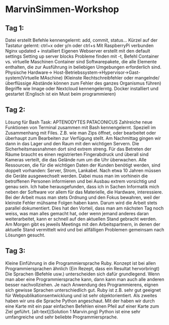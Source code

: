 # MarvinSimmen-Workshop
## Tag 1:

Datei erstellt
Befehle kennengelernt: add, commit, status...
Kürzel auf der Tastatur gelernt: ctrl+x oder y/n oder ctrl+s
Mit RaspberryPi verbunden
Nginx updated + installiert
Eigenen Webserver erstellt mit den default settings
Setting up server blocks
Probleme finden mit -t, Befehl
Container vs. virtuelle Maschinen
Container sind Softwarepakete, die alle Elemente enthalten, die zur Ausführung in beliebigen Umgebungen erforderlich sind.
Physische Hardware-> Host-Betriebssystem->Hypervisor->Gast-system(Virtuelle MAschine)
(Kleinste Rechtschreibfehler oder mangelnde/überflüssige Abstände können zum Fehler des ganzes Organismus führen)
Begriffe wie Image oder Nextcloud kennengelerntg.
Docker installiert und gestartet
(Englisch ist ein Must beim programmieren)

## Tag 2:

Lösung für Bash Task: APTENODYTES PATACONICUS
Zahlreiche neue Funktionen von Terminal zusammen mit Bash kennengelernt.
Speziell im Zusammenhang mit Files. Z.B. wie man Zips öffnet, oder bearbeitet oder überhaupt zum Bearbeiten zur Verfügung stellt.
Am Nachmittag gingen wir dann in das Lager und den Raum mit den wichtigen Servern. Die Sicherheitsmassnahmen dort sind extrem streng.
Für das Betreten der Räume braucht es einen registrierten Fingerabdruck und überall sind Kameras verteilt, die das Gelände rum um die Uhr überwachen.
Alle Ressourcen, die für die wichtigen Daten der Kunden benötigt werden, sind doppelt vorhanden: Server, Strom, Lankabel.
Nach etwa 10 Jahren müssen die Geräte ausgewechselt werden. Dabei muss man im vorhinein die betroffenen Personen informieren und bei Ausbau extrem vorsichtig und genau sein.
Ich habe herausgefunden, dass ich in Sachen Informatik mich neben der Software vor allem für das Materielle, die Hardware, interessiere.
Bei der Arbeit muss man stets Ordnung und den Fokus bewahren, weil der kleinste Fehler mühsame Folgen haben kann.
Darum wird die Arbeit stets parallel dokumentiert.
Dies hat den Vorteil, dass man am nächsten Tag noch weiss, was man alles gemacht hat, oder wenn jemand anderes daran weiterarbeitet, kann er schnell auf den aktuellen Stand gebracht werden.
Am Morgen gibt es jeweils Meetings mit den Arbeitspartnern, in denen der aktuelle Stand vermittelt wird und bei allfälligen Problemen gemeinsam nach Lösungen gesucht.

## Tag 3:

Kleine Einführung in die Programmiersprache Ruby. Konzept ist bei allen Programmiersprachen ähnlich (Ein Rezept, dass ein Resultat hervorbringt)
Die Sprachen (Befehle usw.) unterscheiden sich dafür grundlegend. Wenn man aber eine Programmiersprache kann, dann kann man auch alle anderen besser nachvollziehen.
Je nach Anwendung des Programmierens, eignen sich gewisse Sprachen unterschiedlich gut.
Ruby ist z.B. sehr gut geeignet für Webpublikationsentwicklung und ist sehr objektorientiert.
Als zweites haben wir uns die Sprache Python angeschaut. Mit der haben wir durch eine Karte mit ein paar einfachen Befehlen einen Pfeil auf einer Karte zum Ziel geführt.
[alt-text](Solution 1 Marvin.png)
Python ist eine sehr umfangreiche und sehr beliebte Programmiersprache.
